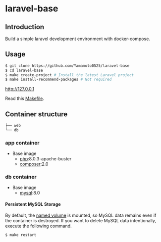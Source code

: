 # laravel-base

## Introduction

Build a simple laravel development environment with docker-compose.

## Usage

```bash
$ git clone https://github.com/Yamamoto0525/laravel-base
$ cd laravel-base
$ make create-project # Install the latest Laravel project
$ make install-recommend-packages # Not required
```

http://127.0.0.1

Read this [Makefile](https://github.com/Yamamoto0525/laravel-base/blob/apache/Makefile).

## Container structure

```bash
├── web
└── db
```

### app container

- Base image
  - [php](https://hub.docker.com/_/php):8.0.3-apache-buster
  - [composer](https://hub.docker.com/_/composer):2.0

### db container

- Base image
  - [mysql](https://hub.docker.com/_/mysql):8.0

#### Persistent MySQL Storage

By default, the [named volume](https://docs.docker.com/compose/compose-file/#volumes) is mounted, so MySQL data remains even if the container is destroyed.
If you want to delete MySQL data intentionally, execute the following command.

```bash
$ make restart
```
